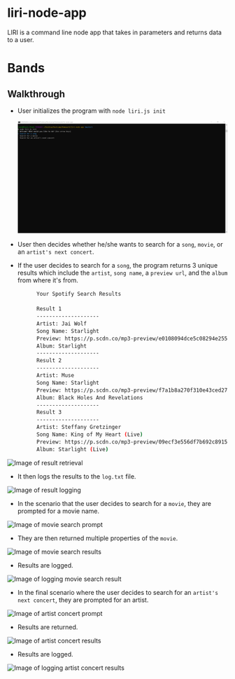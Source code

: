# liri-node-app
LIRI is a command line node app that takes in parameters and returns data to a user. 

# Bands

## Walkthrough

* User initializes the program with `node liri.js init`

  ![Image of Initialization](https://raw.githubusercontent.com/jeannchung/liri-node-app/master/images/init.png)

* User then decides whether he/she wants to search for a `song`, `movie`, or an `artist's next concert`.

* If the user decides to search for a `song`, the program returns 3 unique results which include the `artist`, `song name`, a `preview url`, and the `album` from where it's from.

  ```bash
        Your Spotify Search Results

        Result 1
        --------------------
        Artist: Jai Wolf
        Song Name: Starlight
        Preview: https://p.scdn.co/mp3-preview/e0108094dce5c08294e25575cd2fea5c90727c77?cid=e8ca001c7b774c21a083b17d6dbb6525
        Album: Starlight
        --------------------
        Result 2
        --------------------
        Artist: Muse
        Song Name: Starlight
        Preview: https://p.scdn.co/mp3-preview/f7a1b8a270f310e43ced2720c9af5f29f6476b79?cid=e8ca001c7b774c21a083b17d6dbb6525
        Album: Black Holes And Revelations
        --------------------
        Result 3
        --------------------
        Artist: Steffany Gretzinger
        Song Name: King of My Heart (Live)
        Preview: https://p.scdn.co/mp3-preview/09ecf3e556df7b692c8915859e5f9e3db2af25e4?cid=e8ca001c7b774c21a083b17d6dbb6525
        Album: Starlight (Live)
  ```
![Image of result retrieval](https://gyazo.com/c2e6aeb84b771cf398b6635d935512d6)

* It then logs the results to the `log.txt` file.

![Image of result logging](https://gyazo.com/0ba3aa9ce8ced3dcd16d5ae0983df89f)

* In the scenario that the user decides to search for a `movie`, they are prompted for a movie name.

 ![Image of movie search prompt](https://gyazo.com/7fc9733656c6287682e4e9a9c9934056)

* They are then returned multiple properties of the `movie`.

![Image of movie search results](https://gyazo.com/1ebd7465c585e15bbae0a2b5319bb1b7)

* Results are logged.

![Image of logging movie search result](https://gyazo.com/c922b77eb7841d26f15b75a67b691a11)

* In the final scenario where the user decides to search for an `artist's next concert`, they are prompted for an artist.

![Image of artist concert prompt](https://gyazo.com/377d583b45248f46b28b8d79320e23c8)

* Results are returned.

![Image of artist concert results](https://gyazo.com/77e5904cf1d7d5bd5e439c71c7d81757)

* Results are logged.

![Image of logging artist concert results](https://gyazo.com/68c1dbc403fc3da7a95c80d27169b10c)
